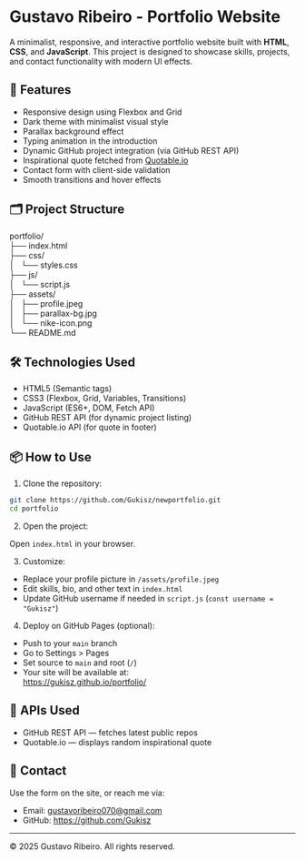 # Gustavo Ribeiro - Portfolio Website

A minimalist, responsive, and interactive portfolio website built with **HTML**, **CSS**, and **JavaScript**. This project is designed to showcase skills, projects, and contact functionality with modern UI effects.

## 🎯 Features

- Responsive design using Flexbox and Grid  
- Dark theme with minimalist visual style  
- Parallax background effect  
- Typing animation in the introduction  
- Dynamic GitHub project integration (via GitHub REST API)  
- Inspirational quote fetched from [Quotable.io](https://quotable.io)  
- Contact form with client-side validation  
- Smooth transitions and hover effects  

## 🗂 Project Structure

portfolio/  
├── index.html  
├── css/  
│   └── styles.css  
├── js/  
│   └── script.js  
├── assets/  
│   ├── profile.jpeg  
│   ├── parallax-bg.jpg  
│   └── nike-icon.png  
└── README.md  

## 🛠 Technologies Used

- HTML5 (Semantic tags)  
- CSS3 (Flexbox, Grid, Variables, Transitions)  
- JavaScript (ES6+, DOM, Fetch API)  
- GitHub REST API (for dynamic project listing)  
- Quotable.io API (for quote in footer)  

## 📦 How to Use

1. Clone the repository:

```bash
git clone https://github.com/Gukisz/newportfolio.git
cd portfolio
```

2. Open the project:

Open `index.html` in your browser.

3. Customize:

- Replace your profile picture in `/assets/profile.jpeg`  
- Edit skills, bio, and other text in `index.html`  
- Update GitHub username if needed in `script.js` (`const username = "Gukisz"`)

4. Deploy on GitHub Pages (optional):

- Push to your `main` branch  
- Go to Settings > Pages  
- Set source to `main` and root (`/`)  
- Your site will be available at:  
  https://gukisz.github.io/portfolio/

## 🔐 APIs Used

- GitHub REST API — fetches latest public repos  
- Quotable.io — displays random inspirational quote  

## 📧 Contact

Use the form on the site, or reach me via:  
- Email: gustavoribeiro070@gmail.com
- GitHub: https://github.com/Gukisz

---

© 2025 Gustavo Ribeiro. All rights reserved.
